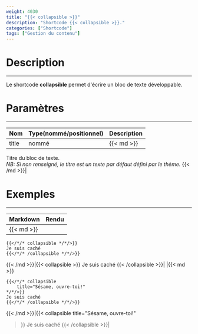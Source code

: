 ```yaml
---
weight: 4030
title: "{{< collapsible >}}"
description: "Shortcode {{< collapsible >}}."
categories: ["Shortcode"]
tags: ["Gestion du contenu"]
---
```


# Description
---

Le shortcode **collapsible** permet d'écrire un bloc de texte développable.

# Paramètres
---

| Nom | Type(nommé/positionnel) | Description |
| --- | ----------------------- | ----------- |
| title | nommé |{{< md >}}
Titre du bloc de texte.  
*NB: Si non renseigné, le titre est un texte par défaut défini par le thème.*
{{< /md >}}|

# Exemples
---

| Markdown | Rendu |
| -------- | ----- |
|{{< md >}}
```
{{</*/* collapsible */*/>}}
Je suis caché
{{</*/* /collapsible */*/>}}
```
{{< /md >}}|{{< collapsible >}}
Je suis caché
{{< /collapsible >}}|
|{{< md >}}
```
{{</*/* collapsible
    title="Sésame, ouvre-toi!"
*/*/>}}
Je suis caché
{{</*/* /collapsible */*/>}}
```
{{< /md >}}|{{< collapsible
    title="Sésame, ouvre-toi!"
>}}
Je suis caché
{{< /collapsible >}}|
